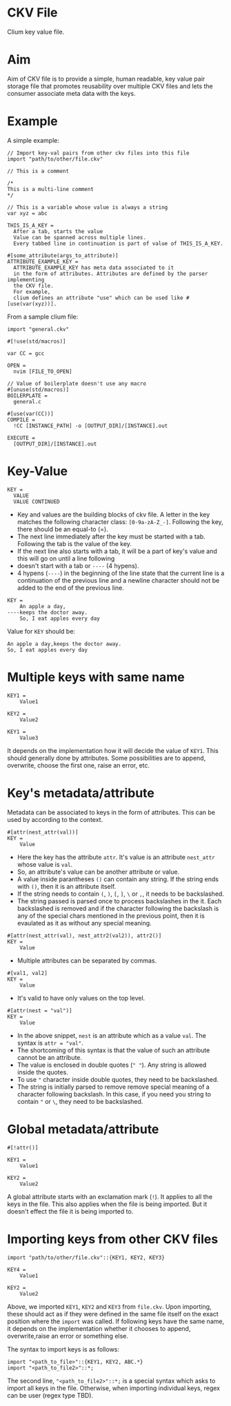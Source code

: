 # CKV File

Clium key value file.

# Aim

Aim of CKV file is to provide a simple, human readable, key value pair storage file that promotes reusability over multiple CKV files and lets the consumer associate meta data with the keys.

# Example

A simple example:

```ckv
// Import key-val pairs from other ckv files into this file
import "path/to/other/file.ckv"

// This is a comment

/*
This is a multi-line comment
*/

// This is a variable whose value is always a string
var xyz = abc

THIS_IS_A_KEY =
  After a tab, starts the value
  Value can be spanned across multiple lines.
  Every tabbed line in continuation is part of value of THIS_IS_A_KEY.

#[some_attribute(args_to_attribute)]
ATTRIBUTE_EXAMPLE_KEY =
  ATTRIBUTE_EXAMPLE_KEY has meta data associated to it
  in the form of attributes. Attributes are defined by the parser implementing
  the CKV file.
  For example,
  clium defines an attribute "use" which can be used like #[use(var(xyz))].
```

From a sample clium file:

```ckv
import "general.ckv"

#[!use(std/macros)]

var CC = gcc

OPEN =
  nvim [FILE_TO_OPEN]

// Value of boilerplate doesn't use any macro
#[unuse(std/macros)]
BOILERPLATE =
  general.c

#[use(var(CC))]
COMPILE =
  !CC [INSTANCE_PATH] -o [OUTPUT_DIR]/[INSTANCE].out

EXECUTE =
  [OUTPUT_DIR]/[INSTANCE].out
```

# Key-Value

```ckv
KEY =
  VALUE
  VALUE CONTINUED
```

- Key and values are the building blocks of ckv file. A letter in the key matches the following character class: `[0-9a-zA-Z_-]`. 
Following the key, there should be an equal-to (=).
- The next line immediately after the key must be started with a tab. Following the tab is the value of the key.
- If the next line also starts with a tab, it will be a part of key's value and this will go on until a line following
- doesn't start with a tab or `----` (4 hypens).
- 4 hypens (`----`) in the beginning of the line state that the current line is a continuation of the previous line and a newline character should   not be added to the end of the previous line.

```ckv
KEY =
    An apple a day,
----keeps the doctor away.
    So, I eat apples every day
```

Value for `KEY` should be:
```
An apple a day,keeps the doctor away.
So, I eat apples every day
```

# Multiple keys with same name

```
KEY1 = 
    Value1

KEY2 =
    Value2

KEY1 =
    Value3
```

It depends on the implementation how it will decide the value of `KEY1`. This should generally done by attributes. Some possibilities are to append, overwrite, choose the first one, raise an error, etc.

# Key's metadata/attribute

Metadata can be associated to keys in the form of attributes. This can be used by according to the context.

```ckv
#[attr(nest_attr(val))]
KEY =
    Value
```

- Here the key has the attribute `attr`. It's value is an attribute `nest_attr` whose value is `val`.
- So, an attribute's value can be another attribute or value.
- A value inside parantheses `()` can contain any string. If the string ends with `()`, then it is an attribute itself.
- If the string needs to contain  `(`, `)`, `[`, `]`, `\` or `,`, it needs to be backslashed.
- The string passed is parsed once to process backslashes in the it. Each backslashed is removed and if the character following the backslash is any of the special chars mentioned in the previous point, then it is evaulated as it as without any special meaning.

```ckv
#[attr(nest_attr(val), nest_attr2(val2)), attr2()]
KEY =
    Value
```

- Multiple attributes can be separated by commas.

```ckv
#[val1, val2]
KEY =
    Value
```

- It's valid to have only values on the top level.

```ckv
#[attr(nest = "val")]
KEY =
    Value
```

- In the above snippet, `nest` is an attribute which as a value `val`. The syntax is `attr = "val"`.
- The shortcoming of this syntax is that the value of such an attribute cannot be an attribute.
- The value is enclosed in double quotes (`" "`). Any string is allowed inside the quotes.
- To use `"` character inside double quotes, they need to be backslashed.
- The string is initially parsed to remove remove special meaning of a character following backslash. In this case, if you need you string to contain `"` or `\`, they need to be backslashed.

# Global metadata/attribute

```ckv
#[!attr()]

KEY1 =
    Value1

KEY2 =
    Value2
```

A global attribute starts with an exclamation mark (`!`). It applies to all the keys in the file. This also applies when the file is being imported. But it doesn't effect the file it is being imported to.

# Importing keys from other CKV files

```ckv
import "path/to/other/file.ckv"::{KEY1, KEY2, KEY3}

KEY4 =
    Value1
    
KEY2 =
    Value2
```

Above, we imported `KEY1`, `KEY2` and `KEY3` from `file.ckv`. Upon importing, these should act as if they were defined in the same file itself on the exact position where the `import` was called. If following keys have the same name, it depends on the implementation whether it chooses to append, overwrite,raise an error or something else.


The syntax to import keys is as follows:

```
import "<path_to_file>"::{KEY1, KEY2, ABC.*}
import "<path_to_file2>"::*;
```

The second line, `"<path_to_file2>"::*;` is a special syntax which asks to import all keys in the file.
Otherwise, when importing individual keys, regex can be user (regex type TBD).

